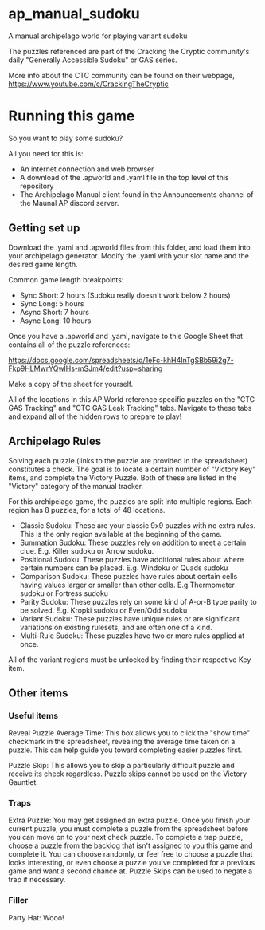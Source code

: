 # ap_manual_sudoku
A manual archipelago world for playing variant sudoku

The puzzles referenced are part of the Cracking the Cryptic community's daily "Generally Accessible Sudoku" or GAS series.

More info about the CTC community can be found on their webpage, https://www.youtube.com/c/CrackingTheCryptic


# Running this game
So you want to play some sudoku? 

All you need for this is:
- An internet connection and web browser
- A download of the .apworld and .yaml file in the top level of this repository
- The Archipelago Manual client found in the Announcements channel of the Maunal AP discord server.

## Getting set up
Download the .yaml and .apworld files from this folder, and load them into your archipelago generator. Modify the .yaml with your slot name and the desired game length.

Common game length breakpoints:
- Sync Short: 2 hours (Sudoku really doesn't work below 2 hours)
- Sync Long: 5 hours
- Async Short: 7 hours
- Async Long: 10 hours

Once you have a .apworld and .yaml, navigate to this Google Sheet that contains all of the puzzle references:

https://docs.google.com/spreadsheets/d/1eFc-khH4InTgSBb59i2g7-Fkp9HLMwrYQwlHs-mSJm4/edit?usp=sharing

Make a copy of the sheet for yourself.

All of the locations in this AP World reference specific puzzles on the "CTC GAS Tracking" and "CTC GAS Leak Tracking" tabs. Navigate to these tabs and expand all of the hidden rows to prepare to play!

## Archipelago Rules
Solving each puzzle (links to the puzzle are provided in the spreadsheet) constitutes a check. The goal is to locate a certain number of "Victory Key" items, and complete the Victory Puzzle. Both of these are listed in the "Victory" category of the manual tracker.

For this archipelago game, the puzzles are split into multiple regions. Each region has 8 puzzles, for a total of 48 locations.
- Classic Sudoku: These are your classic 9x9 puzzles with no extra rules. This is the only region available at the beginning of the game.
- Summation Sudoku: These puzzles rely on addition to meet a certain clue. E.g. Killer sudoku or Arrow sudoku. 
- Positional Sudoku: These puzzles have additional rules about where certain numbers can be placed. E.g. Windoku or Quads sudoku
- Comparison Sudoku: These puzzles have rules about certain cells having values larger or smaller than other cells. E.g Thermometer sudoku or Fortress sudoku
- Parity Sudoku: These puzzles rely on some kind of A-or-B type parity to be solved. E.g. Kropki sudoku or Even/Odd sudoku
- Variant Sudoku: These puzzles have unique rules or are significant variations on existing rulesets, and are often one of a kind.
- Multi-Rule Sudoku: These puzzles have two or more rules applied at once.

All of the variant regions must be unlocked by finding their respective Key item.

## Other items
### Useful items
Reveal Puzzle Average Time: This box allows you to click the "show time" checkmark in the spreadsheet, revealing the average time taken on a puzzle. This can help guide you toward completing easier puzzles first.

Puzzle Skip: This allows you to skip a particularly difficult puzzle and receive its check regardless. Puzzle skips cannot be used on the Victory Gauntlet.

### Traps
Extra Puzzle: You may get assigned an extra puzzle. Once you finish your current puzzle, you must complete a puzzle from the spreadsheet before you can move on to your next check puzzle. To complete a trap puzzle, choose a puzzle from the backlog that isn't assigned to you this game and complete it. You can choose randomly, or feel free to choose a puzzle that looks interesting, or even choose a puzzle you've completed for a previous game and want a second chance at. Puzzle Skips can be used to negate a trap if necessary.

### Filler
Party Hat: Wooo!
